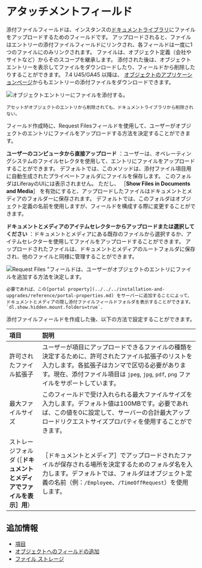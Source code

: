 # アタッチメントフィールド

添付ファイルフィールドは、インスタンスの[ドキュメントライブラリ](../../../../system-administration/file-storage.md)にファイルをアップロードするためのフィールドです。 アップロードされると、ファイルはエントリーの添付ファイルフィールドにリンクされ、各フィールドは一度に1つのファイルにのみリンクされます。 ファイルは、オブジェクト定義（会社やサイトなど）からそのスコープを継承します。 添付された後は、オブジェクトエントリーを表示してファイルをダウンロードしたり、フィールドから削除したりすることができます。 7.4 U45/GA45 以降は、 [オブジェクトのアプリケーションページ](../views/designing-object-views.md)からもエントリーの添付ファイルをダウンロードできます。

![オブジェクトエントリーにファイルを添付する。](./attachment-fields/images/01.png)

```{important}
アセットがオブジェクトのエントリから削除されても、ドキュメントライブラリから削除されない。
```

フィールド作成時に、Request Filesフィールドを使用して、ユーザーがオブジェクトのエントリにファイルをアップロードする方法を決定することができます。

**ユーザーのコンピュータから直接アップロード** ：ユーザーは、オペレーティングシステムのファイルセレクタを使用して、エントリにファイルをアップロードすることができます。 デフォルトでは、このメソッドは、添付ファイル項目用に自動生成されたプライベートフォルダにファイルを保存します。 このフォルダはLiferayのUIには表示されません。 ただし、 ［**Show Files in Documents and Media**］ を有効にすると、アップロードしたファイルはドキュメントとメディアのフォルダーに保存されます。 デフォルトでは、このフォルダはオブジェクト定義の名前を使用しますが、フィールドを構成する際に変更することができます。

**ドキュメントとメディアのアイテムセレクターからアップロードまたは選択してください** ：ドキュメントとメディアにある既存のファイルから選択するか、アイテムセレクターを使用してファイルをアップロードすることができます。 アップロードされたファイルは、ドキュメントとメディアのルートフォルダに保存され、他のファイルと同様に管理することができます。

![Request Files "フィールドは、ユーザーがオブジェクトのエントリにファイルを追加する方法を決定します。](./attachment-fields/images/02.png)

```{note}
必要であれば、この[portal property](../../../installation-and-upgrades/reference/portal-properties.md) をサーバーに追加することによって、ドキュメントとメディアの隠し添付ファイルフィールドフォルダを表示することができます。`dl.show.hidden.mount.folders=true`. 
```

添付ファイルフィールドを作成した後、以下の方法で設定することができます。

| 項目 | 説明 |
| :--- | :--- |
| 許可されたファイル拡張子 | ユーザーが項目にアップロードできるファイルの種類を決定するために、許可されたファイル拡張子のリストを入力します。各拡張子はカンマで区切る必要があります。現在、添付ファイル項目は `jpeg`, `jpg`, `pdf`, `png` ファイルをサポートしています。 |
| 最大ファイルサイズ | このフィールドで受け入れられる最大ファイルサイズを入力します。デフォルト値は100MBです。必要であれば、この値を0に設定して、サーバーの合計最大アップロードリクエストサイズプロパティを使用することができます。|
| ストレージフォルダ (［**ドキュメントとメディアでファイルを表示］用**） | ［ドキュメントとメディア］でアップロードされたファイルが保存される場所を決定するためのフォルダ名を入力します。デフォルトでは、フォルダはオブジェクト定義の名前（例：`/Employee`、`/TimeOffRequest`）を使用します。 |

## 追加情報

* [項目](../fields.md)
* [オブジェクトへのフィールドの追加](./adding-fields-to-objects.md)
* [ファイル ストレージ](../../../../system-administration/file-storage.md)
